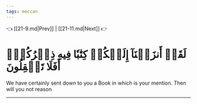 ```yaml
---
tags: meccan
---
```


👈 [[21-9.md|Prev]] | [[21-11.md|Next]] 👉

# لَقَدۡ أَنزَلۡنَآ إِلَيۡكُمۡ كِتَٰبٗا فِيهِ ذِكۡرُكُمۡۚ أَفَلَا تَعۡقِلُونَ

We have certainly sent down to you a Book in which is your mention. Then will you not reason

---

